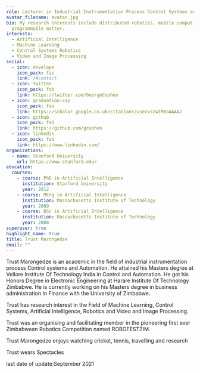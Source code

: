 ```yaml
---
role: Lecturer in Industrial Instrumentation Process Control Systems and Automation
avatar_filename: avatar.jpg
bio: My research interests include distributed robotics, mobile computing and
  programmable matter.
interests:
  - Artificial Intelligence
  - Machine Learning
  - Control Systems Robotics
  - Video and Image Processing
social:
  - icon: envelope
    icon_pack: fas
    link: /#contact
  - icon: twitter
    icon_pack: fab
    link: https://twitter.com/GeorgeCushen
  - icon: graduation-cap
    icon_pack: fas
    link: https://scholar.google.co.uk/citations?user=sIwtMXoAAAAJ
  - icon: github
    icon_pack: fab
    link: https://github.com/gcushen
  - icon: linkedin
    icon_pack: fab
    link: https://www.linkedin.com/
organizations:
  - name: Stanford University
    url: https://www.stanford.edu/
education:
  courses:
    - course: PhD in Artificial Intelligence
      institution: Stanford University
      year: 2012
    - course: MEng in Artificial Intelligence
      institution: Massachusetts Institute of Technology
      year: 2009
    - course: BSc in Artificial Intelligence
      institution: Massachusetts Institute of Technology
      year: 2008
superuser: true
highlight_name: true
title: Trust Marongedze
email: ""
---
```

Trust Marongedze is an academic in the field of industrial instrumentation process Control systems and Automation. He attained his Masters degree at Vellore Institute Of Technology India in Control and Automation. He got his Honors Degree in Electronic Engineering at Harare Institute Of Technology Zimbabwe. He is currently working on his Masters degree in business administration In Finance with the University of Zimbabwe.

Trust has research interest in the Field of Machine Learning, Control Systems, Artificial Intelligence, Robotics and Video and Image Processing.

Trust was an organising and facilitating member in the pioneering first ever Zimbabwean Robotics Competition named ROBOFESTZIM.

Trust Marongedze enjoys watching cricket, tennis, travelling and research

Trust wears Spectacles

last date of update:September 2021